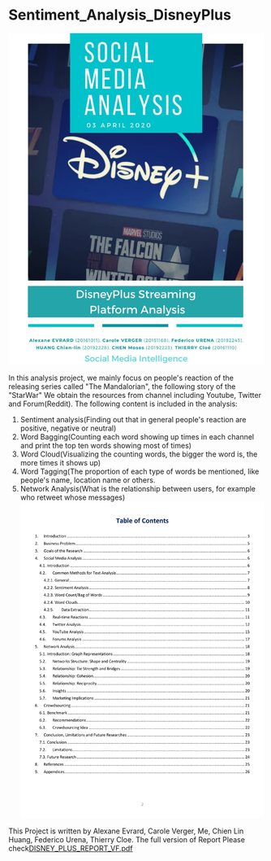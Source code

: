 # Sentiment_Analysis_DisneyPlus

![image](Disney_Plus.jpg)

In this analysis project, we mainly focus on people's reaction of the releasing series called "The Mandalorian", the following story of the "StarWar"
We obtain the resources from channel including Youtube, Twitter and Forum(Reddit).
The following content is included in the analysis:
  1. Sentiment analysis(Finding out that in general people's reaction are positive, negative or neutral)
  2. Word Bagging(Counting each word showing up times in each channel and print the top ten words showing most of times)
  3. Word Cloud(Visualizing the counting words, the bigger the word is, the more times it shows up)
  4. Word Tagging(The proportion of each type of words be mentioned, like people's name, location name or others.
  5. Network Analysis(What is the relationship between users, for example who retweet whose messages)
![image](Disney_Plus_tableofcontent.jpg)

This Project is written by Alexane Evrard, Carole Verger, Me, Chien Lin Huang, Federico Urena, Thierry Cloe.
The full version of Report Please check[DISNEY_PLUS_REPORT_VF.pdf](https://github.com/YH-Chen1225/Text-Mining-DisneyPlus/files/10102823/DISNEY_PLUS_REPORT_VF.pdf)

